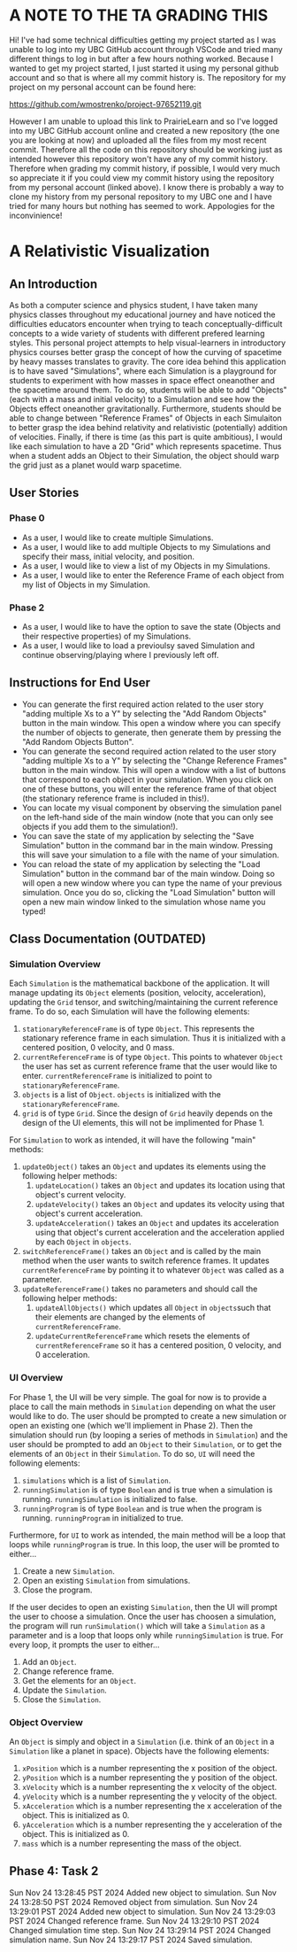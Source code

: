 # A NOTE TO THE TA GRADING THIS

Hi! I've had some technical difficulties getting my project started as I was unable to log into my UBC GitHub account through VSCode and tried many different things to log in but after a few hours nothing worked. Because I wanted to get my project started, I just started it using my personal github account and so that is where all my commit history is. The repository for my project on my personal account can be found here:

https://github.com/wmostrenko/project-97652119.git

However I am unable to upload this link to PrairieLearn and so I've logged into my UBC GitHub account online and created a new repository (the one you are looking at now) and uploaded all the files from my most recent commit. Therefore all the code on this repository should be working just as intended however this repository won't have any of my commit history. Therefore when grading my commit history, if possible, I would very much so appreciate it if you could view my commit history using the repository from my personal account (linked above). I know there is probably a way to clone my history from my personal repository to my UBC one and I have tried for many hours but nothing has seemed to work. Appologies for the inconvinience!

# A Relativistic Visualization

## An Introduction

As both a computer science and physics student, I have taken many physics classes throughout my educational journey and have noticed the difficulties educators encounter when trying to teach conceptually-difficult concepts to a wide variety of students with different prefered learning styles. This personal project attempts to help visual-learners in introductory physics courses better grasp the concept of how the curving of spacetime by heavy masses translates to gravity. The core idea behind this application is to have saved "Simulations", where each Simulation is a playground for students to experiment with how masses in space effect oneanother and the spacetime around them. To do so, students will be able to add "Objects" (each with a mass and initial velocity) to a Simulation and see how the Objects effect oneanother gravitationally. Furthermore, students should be able to change between "Reference Frames" of Objects in each Simulaiton to better grasp the idea behind relativity and relativistic (potentially) addition of velocities. Finally, if there is time (as this part is quite ambitious), I would like each simulation to have a 2D "Grid" which represents spacetime. Thus when a student adds an Object to their Simulation, the object should warp the grid just as a planet would warp spacetime. 

## User Stories

### Phase 0

- As a user, I would like to create multiple Simulations.
- As a user, I would like to add multiple Objects to my Simulations and specify their mass, initial velocity, and position.
- As a user, I would like to view a list of my Objects in my Simulations.
- As a user, I would like to enter the Reference Frame of each object from my list of Objects in my Simulation.

### Phase 2

- As a user, I would like to have the option to save the state (Objects and their respective properties) of my Simulations.
- As a user, I would like to load a previoulsy saved Simulation and continue observing/playing where I previously left off.

## Instructions for End User

- You can generate the first required action related to the user story "adding multiple Xs to a Y" by selecting the "Add Random Objects" button in the main window. This open a window where you can specify the number of objects to generate, then generate them by pressing the "Add Random Objects Button".
- You can generate the second required action related to the user story "adding multiple Xs to a Y" by selecting the "Change Reference Frames" button in the main window. This will open a window with a list of buttons that correspond to each object in your simulation. When you click on one of these buttons, you will enter the reference frame of that object (the stationary reference frame is included in this!).
- You can locate my visual component by observing the simulation panel on the left-hand side of the main window (note that you can only see objects if you add them to the simulation!).
- You can save the state of my application by selecting the "Save Simulation" button in the command bar in the main window. Pressing this will save your simulation to a file with the name of your simulation.
- You can reload the state of my application by selecting the "Load Simulation" button in the command bar of the main window. Doing so will open a new window where you can type the name of your previous simulation. Once you do so, clicking the "Load Simulation" button will open a new main window linked to the simulation whose name you typed!

## Class Documentation (OUTDATED)

### Simulation Overview
Each `Simulation` is the mathematical backbone of the application. It will manage updating its `Object` elements (position, velocity, acceleration), updating the `Grid` tensor, and switching/maintaining the current reference frame. To do so, each Simulation will have the following elements:

1. `stationaryReferenceFrame` is of type `Object`. This represents the stationary reference frame in each simulation. Thus it is initialized with a centered position, 0 velocity, and 0 mass.
2. `currentReferenceFrame` is of type `Object`. This points to whatever `Object` the user has set as current reference frame that the user would like to enter. `currentReferenceFrame` is initialized to point to `stationaryReferenceFrame`.
3. `objects` is a list of `Object`. `objects` is initialized with the `stationaryReferenceFrame`.
4. `grid` is of type `Grid`. Since the design of `Grid` heavily depends on the design of the UI elements, this will not be implimented for Phase 1.

For `Simulation` to work as intended, it will have the following "main" methods:

1. `updateObject()` takes an `Object` and updates its elements using the following helper methods:
    1. `updateLocation()` takes an `Object` and updates its location using that object's current velocity.
    2. `updateVelocity()` takes an `Object` and updates its velocity using that object's current acceleration.
    3. `updateAcceleration()` takes an `Object` and updates its acceleration using that object's current acceleration and the acceleration applied by each `Object` in `objects`.
2. `switchReferenceFrame()` takes an `Object` and is called by the main method when the user wants to switch reference frames. It updates `currentReferenceFrame` by pointing it to whatever `Object` was called as a parameter.
3. `updateReferenceFrame()` takes no parameters and should call the following helper methods:
    1. `updateAllObjects()` which updates all `Object` in `objects`such that their elements are changed by the elements of `currentReferenceFrame`.
    2. `updateCurrentReferenceFrame` which resets the elements of `currentReferenceFrame` so it has a centered position, 0 velocity, and 0 acceleration.


### UI Overview
For Phase 1, the UI will be very simple. The goal for now is to provide a place to call the main methods in `Simulation` depending on what the user would like to do. The user should be prompted to create a new simulation or open an existing one (which we'll impliement in Phase 2). Then the simulation should run (by looping a series of methods in `Simulation`) and the user should be prompted to add an `Object` to their `Simulation`, or to get the elements of an `Object` in their `Simulation`. To do so, `UI` will need the following elements:

1. `simulations` which is a list of `Simulation`.
2. `runningSimulation` is of type `Boolean` and is true when a simulation is running. `runningSimulation` is initialized to false.
3. `runningProgram` is of type `Boolean` and is true when the program is running. `runningProgram` in initialized to true.

Furthermore, for `UI` to work as intended, the main method will be a loop that loops while `runningProgram` is true. In this loop, the user will be promted to either...

1. Create a new `Simulation`.
2. Open an existing `Simulation` from simulations.
3. Close the program.

If the user decides to open an existing `Simulation`, then the UI will prompt the user to choose a simulation. Once the user has choosen a simulation, the program will run `runSimulation()` which will take a `Simulation` as a parameter and is a loop that loops only while `runningSimulation` is true. For every loop, it prompts the user to either...

1. Add an `Object`.
2. Change reference frame.
3. Get the elements for an `Object`.
4. Update the `Simulation`.
5. Close the `Simulation`.


### Object Overview
An `Object` is simply and object in a `Simulation` (i.e. think of an `Object` in a `Simulation` like a planet in space). Objects have the following elements:

1. `xPosition` which is a number representing the x position of the object.
2. `yPosition` which is a number representing the y position of the object.
3. `xVelocity` which is a number representing the x velocity of the object.
4. `yVelocity` which is a number representing the y velocity of the object.
5. `xAcceleration` which is a number representing the x acceleration of the object. This is initialized as 0.
6. `yAcceleration` which is a number representing the y acceleration of the object. This is initialized as 0.
7. `mass` which is a number representing the mass of the object.

## Phase 4: Task 2

Sun Nov 24 13:28:45 PST 2024
Added new object to simulation.
Sun Nov 24 13:28:50 PST 2024
Removed object from simulation.
Sun Nov 24 13:29:01 PST 2024
Added new object to simulation.
Sun Nov 24 13:29:03 PST 2024
Changed reference frame.
Sun Nov 24 13:29:10 PST 2024
Changed simulation time step.
Sun Nov 24 13:29:14 PST 2024
Changed simulation name.
Sun Nov 24 13:29:17 PST 2024
Saved simulation.